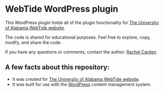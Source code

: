 # WebTide WordPress plugin
This WordPress plugin holds all of the plugin functionality for [The University of Alabama WebTide website](https://webtide.ua.edu/).

The code is shared for educational purposes. Feel free to explore, copy, modify, and share the code.

If you have any questions or comments, contact the author: [Rachel Carden](rmcarden@ua.edu).

## A few facts about this repository:
* It was created for [The University of Alabama WebTide website](https://webtide.ua.edu/).
* It was built for use with the [WordPress](https://wordpress.org/) content management system.